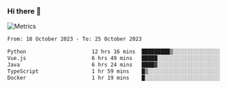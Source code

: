 ### Hi there 👋

![Metrics](https://github.com/radoapx/radoapx/blob/main/github-metrics.svg)

<!--START_SECTION:waka-->

```txt
From: 18 October 2023 - To: 25 October 2023

Python                     12 hrs 16 mins  █████████▒░░░░░░░░░░░░░░░   36.92 %
Vue.js                     6 hrs 49 mins   █████░░░░░░░░░░░░░░░░░░░░   20.53 %
Java                       6 hrs 24 mins   ████▓░░░░░░░░░░░░░░░░░░░░   19.29 %
TypeScript                 1 hr 59 mins    █▒░░░░░░░░░░░░░░░░░░░░░░░   05.98 %
Docker                     1 hr 19 mins    █░░░░░░░░░░░░░░░░░░░░░░░░   03.96 %
```

<!--END_SECTION:waka-->

<!--
**radoapx/radoapx** is a ✨ _special_ ✨ repository because its `README.md` (this file) appears on your GitHub profile.

Here are some ideas to get you started:

- 🔭 I’m currently working on ...
- 🌱 I’m currently learning ...
- 👯 I’m looking to collaborate on ...
- 🤔 I’m looking for help with ...
- 💬 Ask me about ...
- 📫 How to reach me: ...
- 😄 Pronouns: ...
- ⚡ Fun fact: ...
-->
